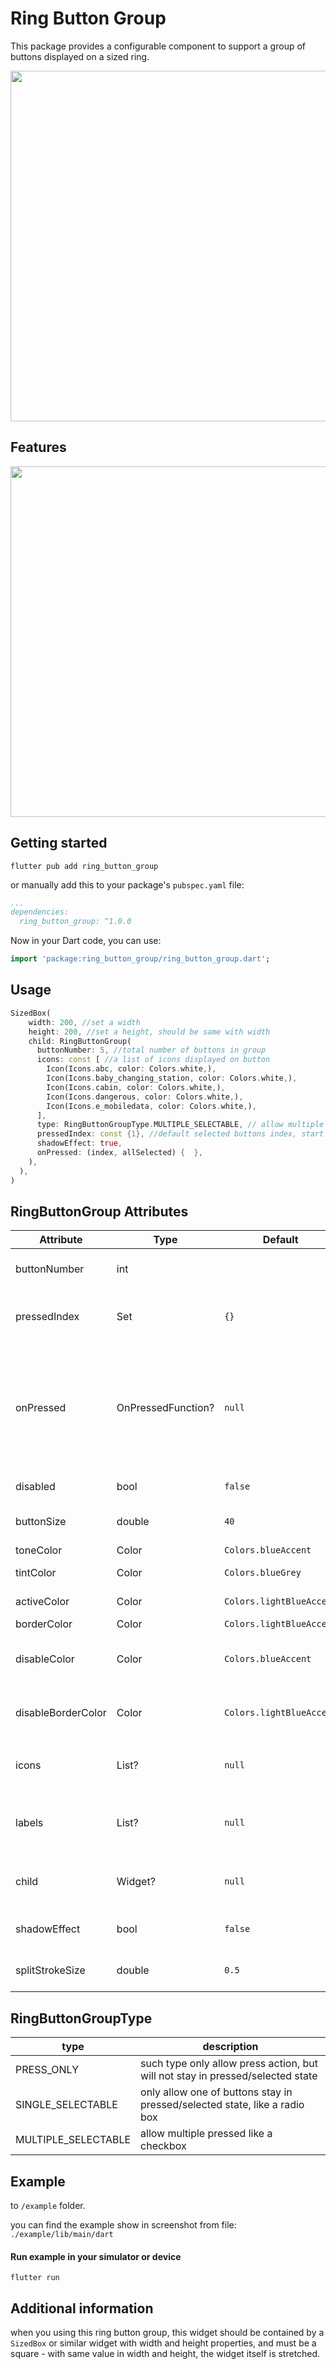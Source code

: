 <!--
This README describes the package. If you publish this package to pub.dev,
this README's contents appear on the landing page for your package.

For information about how to write a good package README, see the guide for
[writing package pages](https://dart.dev/guides/libraries/writing-package-pages).

For general information about developing packages, see the Dart guide for
[creating packages](https://dart.dev/guides/libraries/create-library-packages)
and the Flutter guide for
[developing packages and plugins](https://flutter.dev/developing-packages).
-->

# Ring Button Group

This package provides a configurable component to support a group of buttons
displayed on a sized ring.

<img src="https://github.com/xeric/ring_button_group/raw/main/images/demo.png" title="" alt="" width="561">

## Features

<img src="https://github.com/xeric/ring_button_group/raw/main/images/demo.gif" title="" alt="" width="561">

## Getting started

```shell
flutter pub add ring_button_group
```

or manually add this to your package's `pubspec.yaml` file:

```yaml
...
dependencies:
  ring_button_group: ^1.0.0
```

Now in your Dart code, you can use:

```dart
import 'package:ring_button_group/ring_button_group.dart';
```

## Usage

```dart
SizedBox(
    width: 200, //set a width
    height: 200, //set a height, should be same with width
    child: RingButtonGroup(
      buttonNumber: 5, //total number of buttons in group
      icons: const [ //a list of icons displayed on button
        Icon(Icons.abc, color: Colors.white,),
        Icon(Icons.baby_changing_station, color: Colors.white,),
        Icon(Icons.cabin, color: Colors.white,),
        Icon(Icons.dangerous, color: Colors.white,),
        Icon(Icons.e_mobiledata, color: Colors.white,),
      ],
      type: RingButtonGroupType.MULTIPLE_SELECTABLE, // allow multiple select
      pressedIndex: const {1}, //default selected buttons index, start from 0
      shadowEffect: true,
      onPressed: (index, allSelected) {  },
    ),
  ),
)
```

## RingButtonGroup Attributes

| Attribute          | Type               | Default                  | Annotation                                                                                                                                        |
| ------------------ | ------------------ | ------------------------ | ------------------------------------------------------------------------------------------------------------------------------------------------- |
| buttonNumber       | int                |                          | total number of buttons in this group, must be greater than 1                                                                                     |
| pressedIndex       | Set<int>           | `{}`                     | a list of indexes of button which should be pressed when rendering, index starts from 0                                                           |
| onPressed          | OnPressedFunction? | `null`                   | bool Function(int index, Set<int>? selected), selected is a set of indexes represents current all pressed buttons when type is **MULTIPLE_SELECTABLE**, return true to accomplish press, otherwise it is cancel press action |
| disabled           | bool               | `false`                  | navigation buttons of **BottomBarWithSheet**                                                                                                      |
| buttonSize         | double             | `40`                     | the size of button, it identifies the radius of the circle                                                                                        |
| toneColor          | Color              | `Colors.blueAccent`      | main color of the button                                                                                                                          |
| tintColor          | Color              | `Colors.blueGrey`        | button color while pressing down                                                                                                                  |
| activeColor        | Color              | `Colors.lightBlueAccent` | button color after pressed                                                                                                                        |
| borderColor        | Color              | `Colors.lightBlueAccent` | button border color                                                                                                                               |
| disableColor       | Color              | `Colors.blueAccent`      | disabled main color, when color same with toneColor, auto transform to grayscale                                                                  |
| disableBorderColor | Color              | `Colors.lightBlueAccent` | disabled border color, when color same with borderColor, auto transform to grayscale                                                              |
| icons              | List<Icon>?        | `null`                   | button icons list, while set, the list length must be same with `buttonNumber`                                                                    |
| labels             | List<Text>?        | `null`                   | button label list, only works when `icons` is `null`, the list length must be same with `buttonNumber`                                            |
| child              | Widget?            | `null`                     | a child of ring button, common case is put a circle in the center for display purpose                                                             |
| shadowEffect       | bool               | `false`                    | use a inner shadow effects in pressed/selected button                                                                                             |
| splitStrokeSize    | double             | `0.5`                    | the width of line split the button, note that this is not the border of circle                                                                                             |

## RingButtonGroupType

| type                | description                                                                    |
| ------------------- | ------------------------------------------------------------------------------ |
| PRESS_ONLY          | such type only allow press action, but will not stay in pressed/selected state |
| SINGLE_SELECTABLE   | only allow one of buttons stay in pressed/selected state, like a radio box     |
| MULTIPLE_SELECTABLE | allow multiple pressed like a checkbox                                         |

## Example

to `/example` folder.

you can find the example show in screenshot from file: `./example/lib/main/dart`

#### Run example in your simulator or device

```shell
flutter run
```

## Additional information

when you using this ring button group, this widget should be contained by a `SizedBox` or similar widget with width and height properties, and must be a square - with same value in width and height, the widget itself is stretched.
